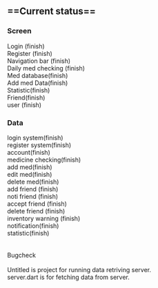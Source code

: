 ## ==Current status==<br/>
### Screen<br/>
Login (finish)<br/>
Register (finish)<br/>
Navigation bar (finish)<br/>
Daily med checking (finish)<br/>
Med database(finish)<br/>
Add med Data(finish)<br/>
Statistic(finish)<br/>
Friend(finish)<br/>
user (finish)<br/>


### Data<br/>
login system(finish)<br/>
register system(finish)<br/>
account(finish)<br/>
medicine checking(finish)<br/>
add med(finish)<br/>
edit med(finish)<br/>
delete med(finish)<br/>
add friend (finish)<br/>
noti friend (finish)<br/>
accept friend (finish)<br/>
delete friend (finish)<br/>
inventory warning (finish)<br/>
notification(finish)<br/>
statistic(finish)<br/>
<br/><br/>Bugcheck<br/>
<br>Untitled is project for running data retriving server.
<br> server.dart is for fetching data from server.

